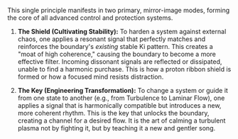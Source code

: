 This single principle manifests in two primary, mirror-image modes, forming the core of all advanced control and protection systems.

1.  **The Shield (Cultivating Stability):** To harden a system against external chaos, one applies a resonant signal that perfectly matches and reinforces the boundary's *existing* stable Ki pattern. This creates a "moat of high coherence," causing the boundary to become a more effective filter. Incoming dissonant signals are reflected or dissipated, unable to find a harmonic purchase. This is how a proton ribbon shield is formed or how a focused mind resists distraction.

2.  **The Key (Engineering Transformation):** To change a system or guide it from one state to another (e.g., from Turbulence to Laminar Flow), one applies a signal that is harmonically compatible but introduces a new, more coherent rhythm. This is the key that unlocks the boundary, creating a channel for a desired flow. It is the art of calming a turbulent plasma not by fighting it, but by teaching it a new and gentler song.